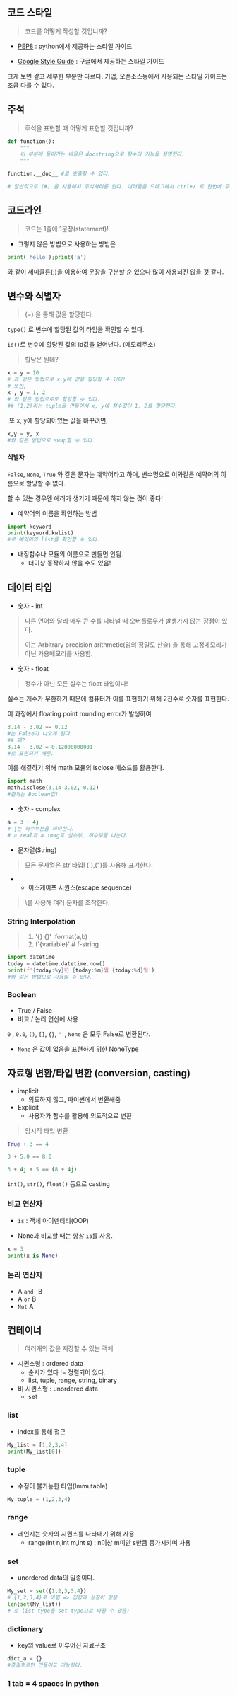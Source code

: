## 코드 스타일

> 코드를 어떻게 작성할 것입니까?

- [PEP8](https://www.python.org/dev/peps/pep-0008/) : python에서 제공하는 스타일 가이드

- [Google Style Guide](https://google.github.io/styleguide/pyguide.html) : 구글에서 제공하는 스타일 가이드

크게 보면 같고 세부한 부분만 다르다. 기업, 오픈소스등에서 사용되는 스타일 가이드는 조금 다를 수 있다.



## 주석

> 주석을 표현할 때 어떻게 표현할 것입니까?

```python
def function():
    """
    이 부분에 들어가는 내용은 docstring으로 함수의 기능을 설명한다.
    """

function.__doc__ #로 호출할 수 있다.

# 일반적으로 (#) 을 사용해서 주석처리를 한다. 여러줄을 드래그해서 ctrl+/ 로 한번에 주석처리가 가능하다.
```



## 코드라인

> 코드는 1줄에 1문장(statement)!

- 그렇지 않은 방법으로 사용하는 방법은

```python
print('hello');print('a')
```

와 같이 세미콜론(;)을 이용하여 문장을 구분할 순 있으나 많이 사용되진 않을 것 같다.



## 변수와 식별자

> (=) 을 통해 값을 할당한다.

`type()` 로 변수에 할당된 값의 타입을 확인할 수 있다.

`id()`로 변수에 할당된 값의 id값을 얻어낸다. (메모리주소)

> 할당은 뭔데?

```python
x = y = 10
# 과 같은 방법으로 x,y에 값을 할당할 수 있다!
# 또한,
x , y = 1, 2
# 와 같은 방법으로도 할당할 수 있다.
## (1,2)라는 tuple을 만들어서 x, y에 정수값인 1, 2를 할당한다.
```

,또 x, y에 할당되어있는 값을 바꾸려면,

```python
x,y = y, x
#와 같은 방법으로 swap할 수 있다.
```



#### 식별자

`False`, `None`, `True` 와 같은 문자는 예약어라고 하며, 변수명으로 이와같은 예약어의 이름으로 할당할 수 없다.

할 수 있는 경우엔 에러가 생기기 때문에 하지 않는 것이 좋다!

- 예약어의 이름을 확인하는 방법

```python
import keyword
print(keyword.kwlist)
#로 예약어의 list를 확인할 수 있다.
```



- 내장함수나 모듈의 이름으로 만들면 안됨.
  - 더이상 동작하지 않을 수도 있음!



## 데이터 타입

- 숫자 - int

> 다른 언어와 달리 매우 큰 수를 나타낼 때 오버플로우가 발생가지 않는 장점이 있다.
>
> 이는 Arbitrary precision arithmetic(임의 정밀도 산술) 을 통해 고정메모리가 아닌 가용메모리를 사용함.



- 숫자 - float

> 정수가 아닌 모든 실수는 float 타입이다!

실수는 개수가 무한하기 때문에 컴퓨터가 이를 표현하기 위해 2진수로 숫자를 표현한다.

이 과정에서 floating point rounding error가 발생하여

```python
3.14 - 3.02 == 0.12
#는 False가 나오게 된다.
## 왜?
3.14 - 3.02 = 0.12000000001
#로 표현되기 때문.
```

이를 해결하기 위해 math 모듈의 isclose 메소드를 활용한다.

```python
import math
math.isclose(3.14-3.02, 0.12)
#결과는 Boolean값!
```



- 숫자 - complex

```python
a = 3 + 4j
# j는 허수부분을 의미한다.
# a.real과 a.imag로 실수부, 허수부를 나눈다.
```



- 문자열(String)

> 모든 문자열은 str 타입! ('),(")를 사용해 표기한다.

- - 이스케이프 시퀀스(escape sequence)

> \를 사용해 여러 문자를 조작한다.



### String Interpolation

> 1. '{} {}' .format(a,b)
> 2. f'{variable}' # f-string



```python
import datetime
today = datetime.datetime.now()
print(f'{today:%y}년 {today:%m}월 {today:%d}일')
#와 같은 방법으로 사용할 수 있다.
```



### Boolean

- True / False
- 비교 / 논리 연산에 사용

`0` , `0.0`, `()`, `[]`, `{}`, `''`, `None` 은 모두 False로 변환된다.

- `None` 은 값이 없음을 표현하기 위한 NoneType



## 자료형 변환/타입 변환 (conversion, casting)

- implicit 
  - 의도하지 않고, 파이썬에서 변환해줌
- Explicit
  - 사용자가 함수를 활용해 의도적으로 변환

> 암시적 타입 변환

```python
True + 3 == 4

3 + 5.0 == 8.0

3 + 4j + 5 == (8 + 4j)
```

`int()`, `str()`, `float()` 등으로 casting



### 비교 연산자

- `is` : 객체 아이덴티티(OOP)

- None과 비교할 때는 항상 `is`를 사용.

```python
x = 3
print(x is None)
```



### 논리 연산자

- A `and ` B
- A `or` B
- `Not` A



## 컨테이너

> 여러개의 값을 저장할 수 있는 객체

- 시퀀스형 : ordered data
  - 순서가 있다 != 정렬되어 있다.
  - list, tuple, range, string, binary
- 비 시퀀스형 : unordered data
  - set

### list

- index를 통해 접근

```python
My_list = [1,2,3,4]
print(My_list[0])
```



### tuple

- 수정이 불가능한 타입(Immutable)

```python
My_tuple = (1,2,3,4)
```



### range

- 레인지는 숫자의 시퀀스를 나타내기 위해 사용
  - range(int n,int m,int s) : n이상 m미만 s만큼 증가시키며 사용



### set

- unordered data의 일종이다.

```python
My_set = set({1,2,3,3,4})
# {1,2,3,4}로 바뀜 => 집합과 성질이 같음
len(set(My_list))
# 로 list type을 set type으로 바꿀 수 있음!
```



### dictionary

- key와 value로 이루어진 자료구조

```python
dict_a = {}
#중괄호로만 만들어도 가능하다.
```



### 1 tab = 4 spaces in python

